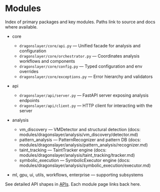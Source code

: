 # Modules

Index of primary packages and key modules. Paths link to source and docs where available.

- core
	- `dragonslayer/core/api.py` — Unified facade for analysis and configuration
	- `dragonslayer/core/orchestrator.py` — Coordinates analysis workflows and components
	- `dragonslayer/core/config.py` — Typed configuration and env overrides
	- `dragonslayer/core/exceptions.py` — Error hierarchy and validators

- api
	- `dragonslayer/api/server.py` — FastAPI server exposing analysis endpoints
	- `dragonslayer/api/client.py` — HTTP client for interacting with the server

- analysis
	- vm_discovery — VMDetector and structural detection (docs: modules/dragonslayer/analysis/vm_discovery/detector.md)
	- pattern_analysis — PatternRecognizer and pattern DB (docs: modules/dragonslayer/analysis/pattern_analysis/recognizer.md)
	- taint_tracking — TaintTracker engine (docs: modules/dragonslayer/analysis/taint_tracking/tracker.md)
	- symbolic_execution — SymbolicExecutor engine (docs: modules/dragonslayer/analysis/symbolic_execution/executor.md)

- ml, gpu, ui, utils, workflows, enterprise — supporting subsystems

See detailed API shapes in [APIs](./04-apis.md). Each module page links back here.
